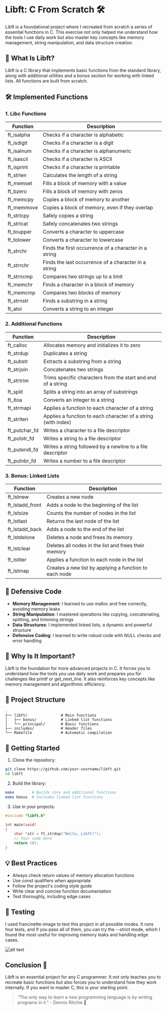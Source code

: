 # Libft: C From Scratch 🛠️

Libft is a foundational project where I recreated from scratch a series of essential functions in C. This exercise not only helped me understand how the tools I use daily work but also master key concepts like memory management, string manipulation, and data structure creation.

## 📜 What Is Libft?

Libft is a C library that implements basic functions from the standard library, along with additional utilities and a bonus section for working with linked lists. All functions are built from scratch.

## 🛠️ Implemented Functions

### 1. Libc Functions

| Function | Description |
|----------|-------------|
| ft_isalpha | Checks if a character is alphabetic |
| ft_isdigit | Checks if a character is a digit |
| ft_isalnum | Checks if a character is alphanumeric |
| ft_isascii | Checks if a character is ASCII |
| ft_isprint | Checks if a character is printable |
| ft_strlen | Calculates the length of a string |
| ft_memset | Fills a block of memory with a value |
| ft_bzero | Fills a block of memory with zeros |
| ft_memcpy | Copies a block of memory to another |
| ft_memmove | Copies a block of memory, even if they overlap |
| ft_strlcpy | Safely copies a string |
| ft_strlcat | Safely concatenates two strings |
| ft_toupper | Converts a character to uppercase |
| ft_tolower | Converts a character to lowercase |
| ft_strchr | Finds the first occurrence of a character in a string |
| ft_strrchr | Finds the last occurrence of a character in a string |
| ft_strncmp | Compares two strings up to a limit |
| ft_memchr | Finds a character in a block of memory |
| ft_memcmp | Compares two blocks of memory |
| ft_strnstr | Finds a substring in a string |
| ft_atoi | Converts a string to an integer |

### 2. Additional Functions

| Function | Description |
|----------|-------------|
| ft_calloc | Allocates memory and initializes it to zero |
| ft_strdup | Duplicates a string |
| ft_substr | Extracts a substring from a string |
| ft_strjoin | Concatenates two strings |
| ft_strtrim | Trims specific characters from the start and end of a string |
| ft_split | Splits a string into an array of substrings |
| ft_itoa | Converts an integer to a string |
| ft_strmapi | Applies a function to each character of a string |
| ft_striteri | Applies a function to each character of a string (with index) |
| ft_putchar_fd | Writes a character to a file descriptor |
| ft_putstr_fd | Writes a string to a file descriptor |
| ft_putendl_fd | Writes a string followed by a newline to a file descriptor |
| ft_putnbr_fd | Writes a number to a file descriptor |

### 3. Bonus: Linked Lists

| Function | Description |
|----------|-------------|
| ft_lstnew | Creates a new node |
| ft_lstadd_front | Adds a node to the beginning of the list |
| ft_lstsize | Counts the number of nodes in the list |
| ft_lstlast | Returns the last node of the list |
| ft_lstadd_back | Adds a node to the end of the list |
| ft_lstdelone | Deletes a node and frees its memory |
| ft_lstclear | Deletes all nodes in the list and frees their memory |
| ft_lstiter | Applies a function to each node in the list |
| ft_lstmap | Creates a new list by applying a function to each node |

## 🧠 Defensive Code

- **Memory Management**: I learned to use malloc and free correctly, avoiding memory leaks
- **String Manipulation**: I mastered operations like copying, concatenating, splitting, and trimming strings
- **Data Structures**: I implemented linked lists, a dynamic and powerful structure
- **Defensive Coding**: I learned to write robust code with NULL checks and error handling

## 🔧 Why Is It Important?

Libft is the foundation for more advanced projects in C. It forces you to understand how the tools you use daily work and prepares you for challenges like printf or get_next_line. It also reinforces key concepts like memory management and algorithmic efficiency.

## 📂 Project Structure

```
.
├── libft/               # Main functions
│   ├── bonus/           # Linked list functions
│   └── principal/       # Basic functions
├── includes/            # Header files
└── Makefile             # Automatic compilation
```

## 🚀 Getting Started

1. Clone the repository:
```bash
git clone https://github.com/your-username/libft.git
cd libft
```

2. Build the library:
```bash
make        # Builds core and additional functions
make bonus  # Includes linked list functions
```

3. Use in your projects:
```c
#include "libft.h"

int main(void)
{
    char *str = ft_strdup("Hello, Libft!");
    // Your code here
    return (0);
}
```

## 💡 Best Practices

- Always check return values of memory allocation functions
- Use const qualifiers when appropriate
- Follow the project's coding style guide
- Write clear and concise function documentation
- Test thoroughly, including edge cases

## 🧪 Testing

I used francinette-image to test this project in all possible modes. It runs four tests, and if you pass all of them, you can try the --strict mode, which I found the most useful for improving memory leaks and handling edge cases.

![alt text](.tests.png)


## Conclusion 🎯

Libft is an essential project for any C programmer. It not only teaches you to recreate basic functions but also forces you to understand how they work internally. If you want to master C, this is your starting point.

> "The only way to learn a new programming language is by writing programs in it." - Dennis Ritchie 💭
